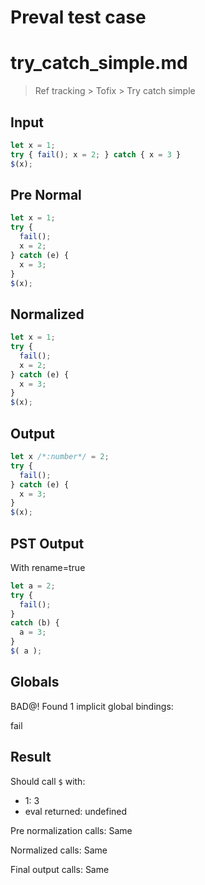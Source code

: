 # Preval test case

# try_catch_simple.md

> Ref tracking > Tofix > Try catch simple
>
>

## Input

`````js filename=intro
let x = 1;
try { fail(); x = 2; } catch { x = 3 }
$(x);
`````

## Pre Normal


`````js filename=intro
let x = 1;
try {
  fail();
  x = 2;
} catch (e) {
  x = 3;
}
$(x);
`````

## Normalized


`````js filename=intro
let x = 1;
try {
  fail();
  x = 2;
} catch (e) {
  x = 3;
}
$(x);
`````

## Output


`````js filename=intro
let x /*:number*/ = 2;
try {
  fail();
} catch (e) {
  x = 3;
}
$(x);
`````

## PST Output

With rename=true

`````js filename=intro
let a = 2;
try {
  fail();
}
catch (b) {
  a = 3;
}
$( a );
`````

## Globals

BAD@! Found 1 implicit global bindings:

fail

## Result

Should call `$` with:
 - 1: 3
 - eval returned: undefined

Pre normalization calls: Same

Normalized calls: Same

Final output calls: Same
